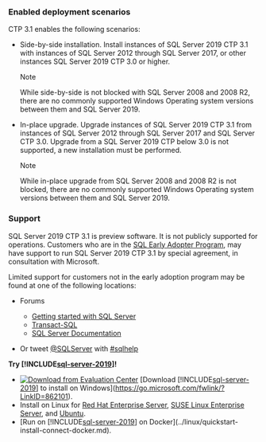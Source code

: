 ### Enabled deployment scenarios

CTP 3.1 enables the following scenarios:

- Side-by-side installation. Install instances of SQL Server 2019 CTP 3.1 with instances of SQL Server 2012 through SQL Server 2017, or other instances SQL Server 2019 CTP 3.0 or higher.
   >[!NOTE]
   >While side-by-side is not blocked with SQL Server 2008 and 2008 R2, there are no commonly supported Windows Operating system versions between them and SQL Server 2019.
- In-place upgrade. Upgrade instances of SQL Server 2019 CTP 3.1 from instances of SQL Server 2012 through SQL Server 2017 and SQL Server CTP 3.0. Upgrade from a SQL Server 2019 CTP below 3.0 is not supported, a new installation must be performed.
   >[!NOTE]
   >While in-place upgrade from SQL Server 2008 and 2008 R2 is not blocked, there are no commonly supported Windows Operating system versions between them and SQL Server 2019.

### Support

SQL Server 2019 CTP 3.1 is preview software. It is not publicly supported for operations. Customers who are in the [SQL Early Adopter Program](http://aka.ms/sqleap), may have support to run SQL Server 2019 CTP 3.1 by special agreement, in consultation with Microsoft.

Limited support for customers not in the early adoption program may be found at one of the following locations:

- Forums
  - [Getting started with SQL Server](https://social.msdn.microsoft.com/Forums/sqlserver/en-US/home?forum=sqlgetstarted)
  - [Transact-SQL](https://social.msdn.microsoft.com/Forums/sqlserver/en-US/home?forum=transactsql)
  - [SQL Server Documentation](https://social.msdn.microsoft.com/Forums/sqlserver/en-US/home?forum=sqldocumentation)

- Or tweet [@SQLServer](https://twitter.com/SQLServer) with [#sqlhelp](https://twitter.com/search?q=%23sqlhelp)

**Try [!INCLUDE[sql-server-2019](../includes/sssqlv15-md.md)]!**

- [![Download from Evaluation Center](../includes/media/download2.png)](https://go.microsoft.com/fwlink/?LinkID=862101) [Download [!INCLUDE[sql-server-2019](../includes/sssqlv15-md.md)] to install on Windows](https://go.microsoft.com/fwlink/?LinkID=862101).
- Install on Linux for [Red Hat Enterprise Server](../linux/quickstart-install-connect-red-hat.md), [SUSE Linux Enterprise Server](../linux/quickstart-install-connect-suse.md), and [Ubuntu](../linux/quickstart-install-connect-ubuntu.md).
- [Run on [!INCLUDE[sql-server-2019](../includes/sssqlv15-md.md)] on Docker](../linux/quickstart-install-connect-docker.md).
